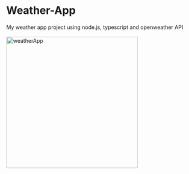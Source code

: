 # Weather-App
My weather app project using node.js, typescript and openweather API
<br>
<br>
<img width="349" alt="weatherApp" src="https://user-images.githubusercontent.com/116556039/211167855-ff5871fc-6d0f-4fbb-b12b-514eb815f3b7.png">
